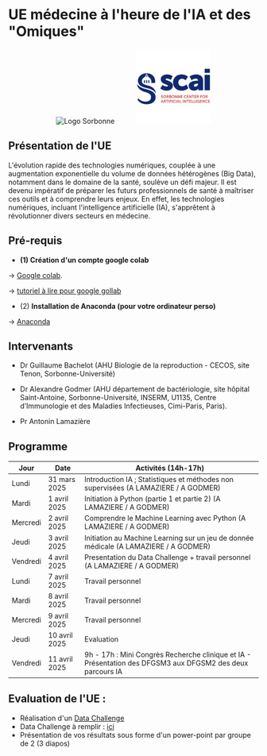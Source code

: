<h1>UE médecine à l'heure de l'IA et des "Omiques"</h1>

<div style="text-align: center;">
  <div style="display: inline-block; margin-right: 40px;">
    <img src="Images/1200px-Logo_Sorbonne_Université.png" width="200" height="100" alt="Logo Sorbonne">
  </div>
  <div style="display: inline-block;">
    <img src="Images/scai_logo.jfif" width="150" height="150" alt="Logo SCAI">
  </div>
</div>

## Présentation de l'UE

L'évolution rapide des technologies numériques, couplée à une augmentation exponentielle du volume de données hétérogènes (Big Data), notamment dans le domaine de la santé, soulève un défi majeur. Il est devenu impératif de préparer les futurs professionnels de santé à maîtriser ces outils et à comprendre leurs enjeux. En effet, les technologies numériques, incluant l'intelligence artificielle (IA), s'apprêtent à révolutionner divers secteurs en médecine. 

## Pré-requis
- **(1) Création d'un compte google colab**

→ [Google colab](https://colab.research.google.com/).

→ [tutoriel à lire pour google gollab](https://www.marqo.ai/blog/getting-started-with-google-colab-a-beginners-guide)

- (2) **Installation de Anaconda (pour votre ordinateur perso)**

→ [Anaconda](https://www.anaconda.com/download)

## Intervenants 

- Dr Guillaume Bachelot (AHU Biologie de la reproduction - CECOS, site Tenon, Sorbonne-Université)
  
- Dr Alexandre Godmer (AHU département de bactériologie, site hôpital Saint-Antoine, Sorbonne-Université, INSERM, U1135, Centre d’Immunologie et des Maladies Infectieuses, Cimi-Paris, Paris).
  
- Pr Antonin Lamazière


## Programme
| Jour     | Date          | Activités (14h-17h) |
|----------|---------------|---------------------------------------------------|
| Lundi    | 31 mars 2025 | Introduction IA ; Statistiques et méthodes non supervisées (A LAMAZIERE / A GODMER) |
| Mardi    | 1 avril 2025| Initiation à Python (partie 1 et partie 2) (A LAMAZIERE / A GODMER) |
| Mercredi | 2 avril 2025 | Comprendre le Machine Learning avec Python (A LAMAZIERE / A GODMER)|
| Jeudi    | 3 avril 2025 | Initiation au Machine Learning sur un jeu de donnée médicale (A LAMAZIERE / A GODMER) |
| Vendredi | 4 avril 2025 | Presentation du Data Challenge + travail personnel (A LAMAZIERE / A GODMER) |
| Lundi    | 7 avril 2025 | Travail personnel |
| Mardi    | 8 avril 2025 | Travail personnel |
| Mercredi | 9 avril 2025    | Travail personnel |
| Jeudi    | 10 avril 2025    | Evaluation |
| Vendredi | 11 avril 2025    | 9h - 17h : Mini Congrès Recherche clinique et IA - Présentation des DFGSM3 aux DFGSM2 des deux parcours IA |

## Evaluation de l'UE :

- Réalisation d'un [Data Challenge](TP/6_TP_DataChallenge_MALDI_TOF_version_apprenant.pdf)
- Data Challenge à remplir : [ici](TP/6_TP_DataChallenge_MALDI_TOF_version_apprenant.ipynb)
- Présentation de vos résultats sous forme d'un power-point par groupe de 2 (3 diapos)


